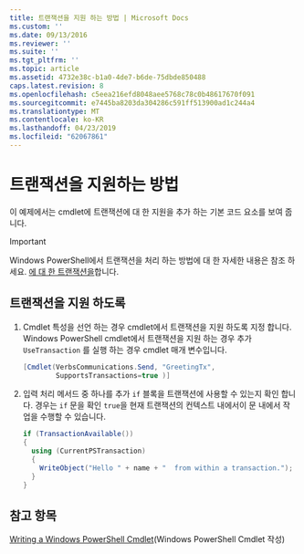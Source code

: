 ```yaml
---
title: 트랜잭션을 지원 하는 방법 | Microsoft Docs
ms.custom: ''
ms.date: 09/13/2016
ms.reviewer: ''
ms.suite: ''
ms.tgt_pltfrm: ''
ms.topic: article
ms.assetid: 4732e38c-b1a0-4de7-b6de-75dbde850488
caps.latest.revision: 8
ms.openlocfilehash: c5eea216efd8048aee5768c78c0b48617670f091
ms.sourcegitcommit: e7445ba8203da304286c591ff513900ad1c244a4
ms.translationtype: MT
ms.contentlocale: ko-KR
ms.lasthandoff: 04/23/2019
ms.locfileid: "62067861"
---
```

# <a name="how-to-support-transactions"></a>트랜잭션을 지원하는 방법

이 예제에서는 cmdlet에 트랜잭션에 대 한 지원을 추가 하는 기본 코드 요소를 보여 줍니다.

> [!IMPORTANT]
> Windows PowerShell에서 트랜잭션을 처리 하는 방법에 대 한 자세한 내용은 참조 하세요. [에 대 한 트랜잭션을][about_Transactions]합니다.

## <a name="to-support-transactions"></a>트랜잭션을 지원 하도록

1. Cmdlet 특성을 선언 하는 경우 cmdlet에서 트랜잭션을 지원 하도록 지정 합니다.
   Windows PowerShell cmdlet에서 트랜잭션을 지원 하는 경우 추가 `UseTransaction` 를 실행 하는 경우 cmdlet 매개 변수입니다.

    ```csharp
    [Cmdlet(VerbsCommunications.Send, "GreetingTx",
            SupportsTransactions=true )]
    ```

2. 입력 처리 메서드 중 하나를 추가 `if` 블록을 트랜잭션에 사용할 수 있는지 확인 합니다.
   경우는 `if` 문을 확인 `true`을 현재 트랜잭션의 컨텍스트 내에서이 문 내에서 작업을 수행할 수 있습니다.

    ```csharp
    if (TransactionAvailable())
    {
      using (CurrentPSTransaction)
      {
        WriteObject("Hello " + name + "  from within a transaction.");
      }
    }
    ```

## <a name="see-also"></a>참고 항목

[Writing a Windows PowerShell Cmdlet](./writing-a-windows-powershell-cmdlet.md)(Windows PowerShell Cmdlet 작성)

<!-- External URLs -->

[about_Transactions]: /powershell/module/Microsoft.PowerShell.Core/About/about_Transactions
